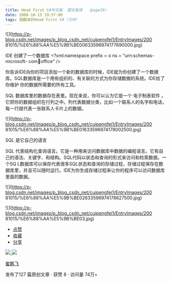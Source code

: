 ```yaml
---
title: Head First C#中文版  图文皆译  （page19）
date: 2008-10-15 19:57:00
tags: 我翻译的Head First C#（习作）
---
```

![](https://p-blog.csdn.net/images/p_blog_csdn_net/cuipengfei1/EntryImages/200
81015/%E6%88%AA%E5%9B%BE00633596974177690000.jpg)

IDE  创建了一个数据库  <?xml:namespace prefix = o ns = "urn:schemas-microsoft-
com:office:office" />

你告诉IDE向你的项目添加一个新的数据库的时候，IDE就为你创建了一个数据库。SQL数据库是一个用有组织的、有关联的方式为你存储数据的系统。IDE给了你维护
你的数据所需要的所有工具。

SQL  数据库里的数据存在表里。现在来说，你可以认为它是一个  电子制表软件
。它把你的数据组织在行列之中。列代表数据分类，比如一个联系人的名字和电话，每一行就代表一张联系人卡片上的数据。

![](https://p-blog.csdn.net/images/p_blog_csdn_net/cuipengfei1/EntryImages/200
81015/%E6%88%AA%E5%9B%BE01633596974178002500.jpg)

SQL  是它自己的语言

SQL  代表结构化查询语言。它是一种用来访问数据库中数据的编程语言。它有自己的语法、关键字、和结构。SQL代码以状态和查询的形式来访问和检索数据。一个SQ
L数据库可以保存代表很多SQL状态和查询的存储过程，存储过程保存在数据库里，并且可以随时运行。IDE为你生成存储过程来让你的程序可以访问数据库里面的数据。

![](https://p-blog.csdn.net/images/p_blog_csdn_net/cuipengfei1/EntryImages/200
81015/%E6%88%AA%E5%9B%BE02633596974178627500.jpg)

![](https://p-blog.csdn.net/images/p_blog_csdn_net/cuipengfei1/EntryImages/200
81015/%E6%88%AA%E5%9B%BE03.jpg)

  * [ 点赞  ](javascript:;)
  * [ 收藏  ](javascript:;)
  * [ 分享 ](javascript:;)

[ ![](https://profile.csdnimg.cn/5/2/5/3_cuipengfei1)
![](https://g.csdnimg.cn/static/user-reg-year/1x/11.png)
](https://blog.csdn.net/cuipengfei1)

[ 崔鹏飞 ](https://blog.csdn.net/cuipengfei1)

发布了127 篇原创文章  ·  获赞 8  ·  访问量 74万+

